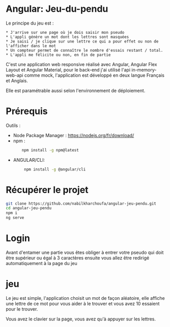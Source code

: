 Angular: Jeu-du-pendu
===============================

Le principe du jeu est : 

    * J'arrive sur une page où je dois saisir mon pseudo
    * L'appli génère un mot dont les lettres sont masquées
    * Je saisi / je clique sur une lettre ce qui a pour effet ou non de l'afficher dans le mot
    * Un compteur permet de connaître le nombre d'essais restant / total.
    * L'appli me félicite ou non, en fin de partie

C'est une application web responsive réalisé avec Angular, Angular Flex Layout et Angular Material, pour le back-end j'ai utilisé l'api in-memory-web-api comme mock, l'application est développé en deux langue Français et Anglais.

Elle est paramétrable aussi selon l'environnement de déploiement.

# Prérequis #
Outils :
* Node Package Manager : 
  https://nodejs.org/fr/download/
* npm : 
 ```bash 
        npm install -g npm@latest
 ```
* ANGULAR/CLI: 
```bash 
        npm install -g @angular/cli 
```

# Récupérer le projet #
```bash
git clone https://github.com/nabilkharchoufa/angular-jeu-pendu.git
cd angular-jeu-pendu
npm i
ng serve
```  
# Login #

Avant d'entamer une partie vous êtes obliger à entrer votre pseudo qui doit être supérieur ou égal à 3 caractères ensuite vous allez être redirigé automatiquement à la page du jeu

# jeu #

Le jeu est simple, l'application choisit un mot de façon aléatoire, elle affiche une lettre de ce mot pour vous aider à le trouver et vous avez 10 essaient pour le trouver.

Vous avez le clavier sur la page, vous avez qu'à appuyer sur les lettres.